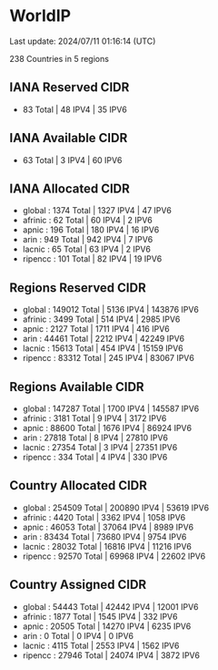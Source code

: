 # WorldIP

Last update: 2024/07/11 01:16:14 (UTC)

238 Countries in 5 regions

## IANA Reserved CIDR

- 83 Total | 48 IPV4 | 35 IPV6

## IANA Available CIDR

- 63 Total | 3 IPV4 | 60 IPV6

## IANA Allocated CIDR

- global : 1374 Total | 1327 IPV4 | 47 IPV6
- afrinic : 62 Total | 60 IPV4 | 2 IPV6
- apnic : 196 Total | 180 IPV4 | 16 IPV6
- arin : 949 Total | 942 IPV4 | 7 IPV6
- lacnic : 65 Total | 63 IPV4 | 2 IPV6
- ripencc : 101 Total | 82 IPV4 | 19 IPV6

## Regions Reserved CIDR

- global : 149012 Total | 5136 IPV4 | 143876 IPV6
- afrinic : 3499 Total | 514 IPV4 | 2985 IPV6
- apnic : 2127 Total | 1711 IPV4 | 416 IPV6
- arin : 44461 Total | 2212 IPV4 | 42249 IPV6
- lacnic : 15613 Total | 454 IPV4 | 15159 IPV6
- ripencc : 83312 Total | 245 IPV4 | 83067 IPV6

## Regions Available CIDR

- global : 147287 Total | 1700 IPV4 | 145587 IPV6
- afrinic : 3181 Total | 9 IPV4 | 3172 IPV6
- apnic : 88600 Total | 1676 IPV4 | 86924 IPV6
- arin : 27818 Total | 8 IPV4 | 27810 IPV6
- lacnic : 27354 Total | 3 IPV4 | 27351 IPV6
- ripencc : 334 Total | 4 IPV4 | 330 IPV6

## Country Allocated CIDR

- global : 254509 Total | 200890 IPV4 | 53619 IPV6
- afrinic : 4420 Total | 3362 IPV4 | 1058 IPV6
- apnic : 46053 Total | 37064 IPV4 | 8989 IPV6
- arin : 83434 Total | 73680 IPV4 | 9754 IPV6
- lacnic : 28032 Total | 16816 IPV4 | 11216 IPV6
- ripencc : 92570 Total | 69968 IPV4 | 22602 IPV6

## Country Assigned CIDR

- global : 54443 Total | 42442 IPV4 | 12001 IPV6
- afrinic : 1877 Total | 1545 IPV4 | 332 IPV6
- apnic : 20505 Total | 14270 IPV4 | 6235 IPV6
- arin : 0 Total | 0 IPV4 | 0 IPV6
- lacnic : 4115 Total | 2553 IPV4 | 1562 IPV6
- ripencc : 27946 Total | 24074 IPV4 | 3872 IPV6

